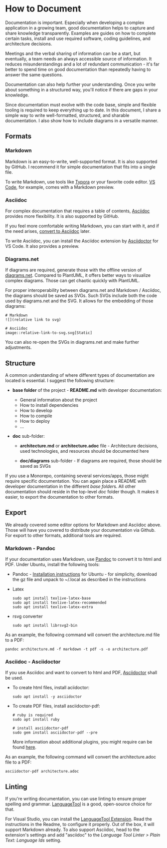 # How to Document

Documentation is important. Especially when developing a complex application in a growing team, good documentation helps to capture and share knowledge transparently. Examples are guides on how to complete certain tasks, install and use required software, coding guidelines, and architecture decisions.

Meetings and the verbal sharing of information can be a start, but eventually, a team needs an always accessible source of information. It reduces misunderstandings and a lot of redundant communication - it's far better to spend time on good documentation than repeatedly having to answer the same questions.

Documentation can also help further your understanding. Once you write about something in a structured way, you'll notice if there are gaps in your knowledge.

Since documentation must evolve with the code base, simple and flexible tooling is required to keep everything up to date.
In this document, I share a simple way to write well-formatted, structured, and sharable documentation. I also show how to include diagrams in a versatile manner.

## Formats

### Markdown

Markdown is an easy-to-write, well-supported format. It is also supported by GitHub. I recommend it for simple documentation that fits into a single file.

To write Markdown, use tools like [Typora](https://typora.io/) or your favorite code editor. [VS Code](https://code.visualstudio.com/), for example, comes with a Markdown preview.

### Asciidoc

For complex documentation that requires a table of contents, [Asciidoc](https://asciidoc.org/) provides more flexibility. It is also supported by GitHub.

If you feel more comfortable writing Markdown, you can start with it, and if the need arises, [convert to Asciidoc](https://github.com/asciidoctor/kramdown-asciidoc) later.

To write Asciidoc, you can install the Asciidoc extension by [Asciidoctor](https://asciidoctor.org/) for VS Code. It also provides a preview.

### Diagrams.net

If diagrams are required, generate those with the offline version of [diagrams.net](https://www.diagrams.net/). Compared to PlantUML, it offers better ways to visualize complex diagrams. Those can get chaotic quickly with PlantUML.

For proper interoperability between diagrams.net and Markdown / Asciidoc, the diagrams should be saved as SVGs. Such SVGs include both the code used by diagrams.net and the SVG. It allows for the embedding of those diagrams:

```
# Markdown
![](relative link to svg)

# Asciidoc
image::relative-link-to-svg.svg[Static]
```

You can also re-open the SVGs in diagrams.net and make further adjustments.

## Structure

A common understanding of where different types of documentation are located is essential. I suggest the following structure:

- **base folder** of the project - **README.md** with developer documentation:

  - General information about the project
  - How to install dependencies
  - How to develop
  - How to compile
  - How to deploy
  - ...

- **doc** sub-folder:

  - **architecture.md** or **architecture.adoc** file - Architecture decisions, used technologies, and resources should be documented here

  - **doc/diagrams** sub-folder - If diagrams are required, those should be saved as SVGs

If you use a Monorepo, containing several services/apps, those might require specific documentation. You can again place a README with developer documentation in the different *base folder*s. All other documentation should reside in the top-level *doc* folder though. It makes it easier, to export the documentation to other formats.

## Export

We already covered some editor options for Markdown and Asciidoc above. Those will have you covered to distribute your documentation via Github. For export to other formats, additional tools are required.

### Markdown - Pandoc

If your documentation uses Markdown, use [Pandoc](https://pandoc.org/) to convert it to html and PDF. Under Ubuntu, install the following tools:

- Pandoc - [Installation instructions](https://pandoc.org/installing.html#linux) for Ubuntu - for simplicity, download the gz file and unpack to ~/.local as described in the instructions

- Latex

  ```
  sudo apt install texlive-latex-base
  sudo apt install texlive-latex-recommended
  sudo apt install texlive-latex-extra
  ```

- rsvg converter
  ````
  sudo apt install librsvg2-bin
  ````

As an example, the following command will convert the architecture.md file to a PDF:

````
pandoc architecture.md -f markdown -t pdf -s -o architecture.pdf
````

### Asciidoc - Asciidoctor

If you use Asciidoc and want to convert to html and PDF, [Asciidoctor](https://asciidoctor.org/) shall be used.

- To create html files, install aciidoctor:
  ````
  sudo apt install -y asciidoctor
  ````

- To create PDF files, install asciidoctor-pdf:
  ````
  # ruby is required 
  sudo apt install ruby
  
  # install asciidoctor-pdf
  sudo gem install asciidoctor-pdf --pre
  ````

  More information about additional plugins, you might require can be found [here](https://comtronic.com.au/how-to-install-and-configure-asciidoctor-pdf/).

As an example, the following command will convert the architecture.adoc file to a PDF:

````
asciidoctor-pdf architecture.adoc
````

## Linting

If you're writing documentation, you can use linting to ensure proper spelling and grammar. [LanguageTool](https://github.com/languagetool-org/languagetool) is a good, open-source choice for that.

For Visual Studio, you can install the [LanguageTool Extension](https://github.com/davidlday/vscode-languagetool-linter). Read the instructions in the Readme, to configure it properly. Out of the box, it will support Markdown already. To also support Asciidoc, head to the extension's settings and add "asciidoc" to the *Language Tool Linter > Plain Text: Language Ids* setting.


